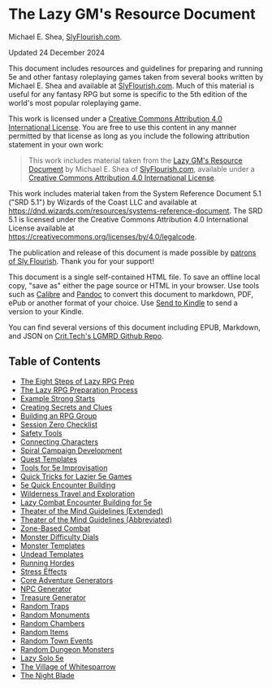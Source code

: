 # The Lazy GM's Resource Document

Michael E. Shea, [SlyFlourish.com](https://slyflourish.com).

Updated 24 December 2024

This document includes resources and guidelines for preparing and running 5e and other fantasy roleplaying games taken from several books written by Michael E. Shea and available at [SlyFlourish.com](https://slyflourish.com). Much of this material is useful for any fantasy RPG but some is specific to the 5th edition of the world's most popular roleplaying game.

This work is licensed under a [Creative Commons Attribution 4.0 International License](http://creativecommons.org/licenses/by/4.0/). You are free to use this content in any manner permitted by that license as long as you include the following attribution statement in your own work:

> This work includes material taken from the [Lazy GM's Resource Document](https://slyflourish.com/lazy_gm_resource_document.html) by Michael E. Shea of [SlyFlourish.com](https://slyflourish.com), available under a [Creative Commons Attribution 4.0 International License](http://creativecommons.org/licenses/by/4.0/).

This work includes material taken from the System Reference Document 5.1 ("SRD 5.1") by Wizards of the Coast LLC and available at <https://dnd.wizards.com/resources/systems-reference-document>. The SRD 5.1 is licensed under the Creative Commons Attribution 4.0 International License available at <https://creativecommons.org/licenses/by/4.0/legalcode>.

The publication and release of this document is made possible by [patrons of Sly Flourish](https://www.patreon.com/slyflourish). Thank you for your support!

This document is a single self-contained HTML file. To save an offline local copy, "save as" either the page source or HTML in your browser. Use tools such as [Calibre](https://calibre-ebook.com) and [Pandoc](https://pandoc.org) to convert this document to markdown, PDF, ePub or another format of your choice. Use [Send to Kindle](https://www.amazon.com/sendtokindle) to send a version to your Kindle.

You can find several versions of this document including EPUB, Markdown, and JSON on [Crit.Tech's LGMRD Github Repo](https://github.com/crit-tech/LGMRD).

## Table of Contents

* [The Eight Steps of Lazy RPG Prep](02-eightsteps.md)
* [The Lazy RPG Preparation Process](03-prepprocess.md)
* [Example Strong Starts](04-strongstarts.md)
* [Creating Secrets and Clues](05-creatingsecrets.md)
* [Building an RPG Group](06-buildingagroup.md)
* [Session Zero Checklist](07-sessionzerochecklist.md)
* [Safety Tools](08-safetytools.md)
* [Connecting Characters](09-connectingcharacters.md)
* [Spiral Campaign Development](10-spiralcampaigns.md)
* [Quest Templates](11-questtemplates.md)
* [Tools for 5e Improvisation](12-toolsforimprov.md)
* [Quick Tricks for Lazier 5e Games](13-quicktricks.md)
* [5e Quick Encounter Building](15-quickencounterbuilding.md)
* [Wilderness Travel and Exploration](14-wildernesstravel.md)
* [Lazy Combat Encounter Building for 5e](16-lazycombatencounterbuilding.md)
* [Theater of the Mind Guidelines (Extended)](17-totmguidelines1.md)
* [Theater of the Mind Guidelines (Abbreviated)](18-totm2.md)
* [Zone-Based Combat](19-zonebasedcombat.md)
* [Monster Difficulty Dials](20-monsterdifficultydials.md)
* [Monster Templates](21-monstertemplates.md)
* [Undead Templates](22-undeadtemplates.md)
* [Running Hordes](23-runninghordes.md)
* [Stress Effects](24-stresseffects.md)
* [Core Adventure Generators](25-coreadventuregenerators.md)
* [NPC Generator](26-npcgenerator.md)
* [Treasure Generator](27-treasuregenerator.md)
* [Random Traps](28-randomtraps.md)
* [Random Monuments](29-randommonuments.md)
* [Random Chambers](30-randomchambers.md)
* [Random Items](31-randomitems.md)
* [Random Town Events](32-randomtownevents.md)
* [Random Dungeon Monsters](33-randomdungeonmonsters.md)
* [Lazy Solo 5e](34-lazysolo5e.md)
* [The Village of Whitesparrow](35-villageofwhitesparrow.md)
* [The Night Blade](36-thenightblade.md)
